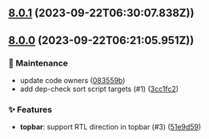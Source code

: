 ## [8.0.1](https://github.com/AxisCommunications/fluent-components/compare/v8.0.0...v8.0.1) (2023-09-22T06:30:07.838Z))

## [8.0.0](https://github.com/AxisCommunications/fluent-components/compare/2bd9f2ac94b512349dd4699e8dc1986fe2e08843...v8.0.0) (2023-09-22T06:21:05.951Z))

### 🚧 Maintenance

  - update code owners ([083559b](https://github.com/AxisCommunications/fluent-components/commit/083559b615642f3bf61d8a37694e73089e60c334))
  - add dep-check sort script targets (#1) ([3cc1fc2](https://github.com/AxisCommunications/fluent-components/commit/3cc1fc2442d73f70f13504e2ec266ac526d280f3))

### ✨ Features

  - **topbar**: support RTL direction in topbar (#3) ([51e9d59](https://github.com/AxisCommunications/fluent-components/commit/51e9d5946f3b2242e76c5615f9f09944b9ab50d6))

